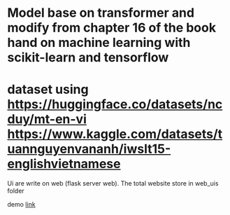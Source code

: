 # Model base on transformer and modify from chapter 16 of the book hand on machine learning with scikit-learn and tensorflow


# dataset using https://huggingface.co/datasets/ncduy/mt-en-vi https://www.kaggle.com/datasets/tuannguyenvananh/iwslt15-englishvietnamese

Ui are write on web (flask server web). The total website store in web_uis folder

demo <a href="https://www.youtube.com/watch?v=NpXkzuuD9FA&ab_channel=D%C6%B0%C6%A1ngV%C4%83nGiang"> link</a>
